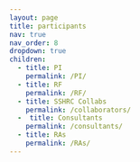 ```yaml
---
layout: page
title: participants
nav: true
nav_order: 8
dropdown: true
children:
  - title: PI
    permalink: /PI/
  - title: RF
    permalink: /RF/
  - title: SSHRC Collabs
    permalink: /collaborators/
  -  title: Consultants
    permalink: /consultants/
  - title: RAs
    permalink: /RAs/
---
```



